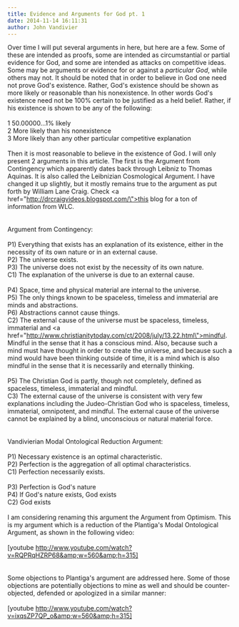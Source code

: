 ```yaml
---
title: Evidence and Arguments for God pt. 1
date: 2014-11-14 16:11:31
author: John Vandivier
---
```




Over time I will put several arguments in here, but here are a few. Some of these are intended as proofs, some are intended as circumstantial or partial evidence for God, and some are intended as attacks on competitive ideas. Some may be arguments or evidence for or against a <i>particular God</i>, while others may not. It should be noted that in order to believe in God one need not prove God's existence. Rather, God's existence should be shown as more likely or reasonable than his nonexistence. In other words God's existence need not be 100% certain to be justified as a held belief. Rather, if his existence is shown to be any of the following:<br /><br />1 50.00000...1% likely<br />2 More likely than his nonexistence<br />3 More likely than any other particular competitive explanation<br /><br />Then it is most reasonable to believe in the existence of God. I will only present 2 arguments in this article. The first is the Argument from Contingency which apparently dates back through Leibniz to Thomas Aquinas. It is also called the Leibnizian Cosmological Argument. I have changed it up slightly, but it mostly remains true to the argument as put forth by William Lane Craig. Check <a href=\"http://drcraigvideos.blogspot.com/\">this blog</a> for a ton of information from WLC.<br /><br /><br />Argument from Contingency:<br /><br />P1) Everything that exists has an explanation of its existence, either in the necessity of its own nature or in an external cause.<br />P2) The universe exists.<br />P3) The universe does not exist by the necessity of its own nature.<br />C1) The explanation of the universe is due to an external cause.<br /><br />P4) Space, time and physical material are internal to the universe.<br />P5) The only things known to be spaceless, timeless and immaterial are minds and abstractions.<br />P6) Abstractions cannot cause things.<br />C2) The external cause of the universe must be spaceless, timeless, immaterial and <a href=\"http://www.christianitytoday.com/ct/2008/july/13.22.html\">mindful</a>. Mindful in the sense that it has a conscious mind. Also, because such a mind must have thought in order to create the universe, and because such a mind would have been thinking outside of time, it is a mind which is also mindful in the sense that it is necessarily and eternally thinking.<br /><br />P5) The Christian God is partly, though not completely, defined as spaceless, timeless, immaterial and mindful.<br />C3) The external cause of the universe is consistent with very few explanations including the Judeo-Christian God who is spaceless, timeless, immaterial, omnipotent, and mindful. The external cause of the universe cannot be explained by a blind, unconscious or natural material force.<br /><br /><br />Vandivierian Modal Ontological Reduction Argument:<br /><br />P1) Necessary existence is an optimal characteristic.<br />P2) Perfection is the aggregation of all optimal characteristics.<br />C1) Perfection necessarily exists.<br /><br />P3) Perfection is God's nature<br />P4) If God's nature exists, God exists<br />C2) God exists<br /><br />I am considering renaming this argument the Argument from Optimism. This is my argument which is a reduction of the Plantiga's Modal Ontological Argument, as shown in the following video:<br /><br />[youtube http://www.youtube.com/watch?v=RQPRqHZRP68&amp;w=560&amp;h=315]<br /><br /><br />Some objections to Plantiga's argument are addressed here. Some of those objections are potentially objections to mine as well and should be counter-objected, defended or apologized in a similar manner:<br /><br />[youtube http://www.youtube.com/watch?v=ixqsZP7QP_o&amp;w=560&amp;h=315]<br />